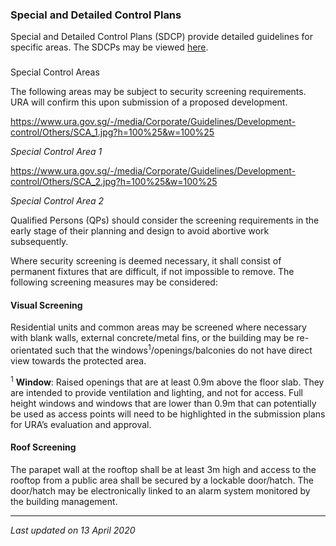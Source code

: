 ### Special and Detailed Control Plans

Special and Detailed Control Plans (SDCP) provide detailed guidelines
for specific areas. The SDCPs may be viewed
<a href="https://www.ura.gov.sg/maps/index.html?service=CTRLPLAN"
target="_blank">here</a>.

### 

<a href="#SCA" class="collapsible collapsed" data-toggle="collapse"></a>

Special Control Areas

The following areas may be subject to security screening requirements.
URA will confirm this upon submission of a proposed development.

<https://www.ura.gov.sg/-/media/Corporate/Guidelines/Development-control/Others/SCA_1.jpg?h=100%25&w=100%25>

*Special Control Area 1*

<https://www.ura.gov.sg/-/media/Corporate/Guidelines/Development-control/Others/SCA_2.jpg?h=100%25&w=100%25>

*Special Control Area 2*

Qualified Persons (QPs) should consider the screening requirements in
the early stage of their planning and design to avoid abortive work
subsequently.

Where security screening is deemed necessary, it shall consist of
permanent fixtures that are difficult, if not impossible to remove. The
following screening measures may be considered:

<a href="#Visual-Screening" class="collapsible collapsed"
data-parent="#SCA1" data-toggle="collapse"></a>

#### Visual Screening

Residential units and common areas may be screened where necessary with
blank walls, external concrete/metal fins, or the building may be
re-orientated such that the windows<sup>1</sup>/openings/balconies do
not have direct view towards the protected area.

<sup>1</sup> **Window**: Raised openings that are at least 0.9m above
the floor slab. They are intended to provide ventilation and lighting,
and not for access. Full height windows and windows that are lower than
0.9m that can potentially be used as access points will need to be
highlighted in the submission plans for URA’s evaluation and approval.

<a href="#Roof-Screening" class="collapsible collapsed"
data-parent="#SCA1" data-toggle="collapse"></a>

#### Roof Screening

The parapet wall at the rooftop shall be at least 3m high and access to
the rooftop from a public area shall be secured by a lockable
door/hatch. The door/hatch may be electronically linked to an alarm
system monitored by the building management.

------------------------------------------------------------------------

*Last updated on 13 April 2020*
